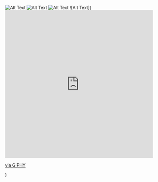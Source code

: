 ![Alt Text](https://media.giphy.com/media/8gQNjxnRS57UY04Ha8/giphy.gif)
![Alt Text](https://media.giphy.com/media/3rgXBB4ISbyROvUApO/giphy.gif)
![Alt Text](https://media.giphy.com/media/9ZL5EhLHNCKDm/giphy.gif)
![Alt Text](<iframe src="https://giphy.com/embed/yidUzil7u0LK8kbtvy" width="480" height="480" frameBorder="0" class="giphy-embed" allowFullScreen></iframe><p><a href="https://giphy.com/gifs/jellygummies-animation-loop-wiggle-yidUzil7u0LK8kbtvy">via GIPHY</a></p>)
